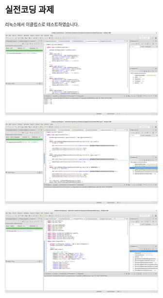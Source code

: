 # 실전코딩 과제

리눅스에서 이클립스로 테스트하였습니다.

![screenshot1](https://github.com/OrehOnyah/unit-test-1week/blob/master/ScreenShot_CustomCalculatorTest.png?raw=true)

![screenshot2](https://github.com/OrehOnyah/unit-test-1week/blob/master/ScreenShot_UpperCaseCounterTest.png?raw=true)

![screenshot3](https://github.com/OrehOnyah/unit-test-1week/blob/master/ScreenShot_ChampionTest.png?raw=true)
